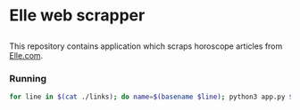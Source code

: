 # Elle web scrapper

##
This repository contains application which scraps horoscope articles from [Elle.com](https://www.elle.com/it/oroscopo/).

### Running
```bash
for line in $(cat ./links); do name=$(basename $line); python3 app.py $line > out/$name  ; done
```
